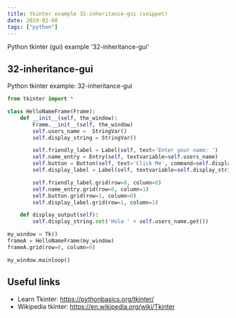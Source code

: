 ```yaml
---
title: tkinter example 32-inheritance-gui (snippet)
date: 2019-02-08
tags: ["python"]
---
```

Python tkinter (gui) example '32-inheritance-gui'


## 32-inheritance-gui

Python tkinter example: 32-inheritance-gui

```python
from tkinter import *

class HelloNameFrame(Frame):
    def __init__(self, the_window):
        Frame.__init__(self, the_window)
        self.users_name =  StringVar()
        self.display_string = StringVar()

        self.friendly_label = Label(self, text='Enter your name: ')
        self.name_entry = Entry(self, textvariable=self.users_name)
        self.button = Button(self, text='Click Me', command=self.display_output)
        self.display_label = Label(self, textvariable=self.display_string, relief='solid')

        self.friendly_label.grid(row=0, column=0)
        self.name_entry.grid(row=0, column=1)
        self.button.grid(row=1, column=0)
        self.display_label.grid(row=1, column=1)

    def display_output(self):
        self.display_string.set('Hola ' + self.users_name.get())

my_window = Tk()
frameA = HelloNameFrame(my_window)
frameA.grid(row=0, column=0)

my_window.mainloop()

```

## Useful links

- Learn Tkinter: https://pythonbasics.org/tkinter/
- Wikipedia tkinter: https://en.wikipedia.org/wiki/Tkinter
